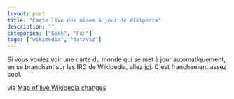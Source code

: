 ```yaml
---
layout: post
title: "Carte live des mises à jour de Wikipedia"
description: ""
categories: ["Geek", "Fun"]
tags: ["wikimedia", "dataviz"]
---
```


Si vous voulez voir une carte du monde qui se met à jour automatiquement, en se branchant sur les IRC de Wikipedia, allez [ici][2]. C'est franchement assez cool.

via [Map of live Wikipedia changes][1]

[1]: http://flowingdata.com/2013/05/14/map-of-recent-wikipedia-changes/
[2]: http://rcmap.hatnote.com/#fr